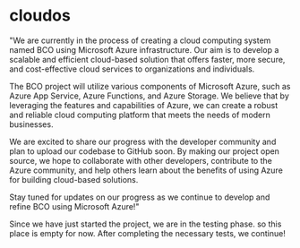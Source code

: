 # cloudos

"We are currently in the process of creating a cloud computing system named BCO using Microsoft Azure infrastructure. Our aim is to develop a scalable and efficient cloud-based solution that offers faster, more secure, and cost-effective cloud services to organizations and individuals.

The BCO project will utilize various components of Microsoft Azure, such as Azure App Service, Azure Functions, and Azure Storage. We believe that by leveraging the features and capabilities of Azure, we can create a robust and reliable cloud computing platform that meets the needs of modern businesses.

We are excited to share our progress with the developer community and plan to upload our codebase to GitHub soon. By making our project open source, we hope to collaborate with other developers, contribute to the Azure community, and help others learn about the benefits of using Azure for building cloud-based solutions.

Stay tuned for updates on our progress as we continue to develop and refine BCO using Microsoft Azure!"

Since we have just started the project, we are in the testing phase. so this place is empty for now. After completing the necessary tests, we continue!
